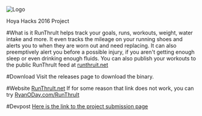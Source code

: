 ![Logo](http://i.imgur.com/pM7vCNA.png)

Hoya Hacks 2016 Project

#What is it
RunThruIt helps track your goals, runs, workouts, weight, water intake and more. It even tracks the mileage on your running shoes and alerts you to when they are worn out and need replacing. It can also preemptively alert you before a possible injury, if you aren't getting enough sleep or even drinking enough fluids. You can also publish your workouts to the public RunThruIt feed at [runthruit.net](http://runthruit.net)

#Download
Visit the releases page to download the binary.

#Website
[RunThruIt.net](http://runthruit.net)
If for some reason that link does not work, you can try [RyanODay.com/RunThruIt](http://ryanoday.com/RunThruIt)

#Devpost
[Here is the link to the project submission page](http://devpost.com/software/runthruit)

